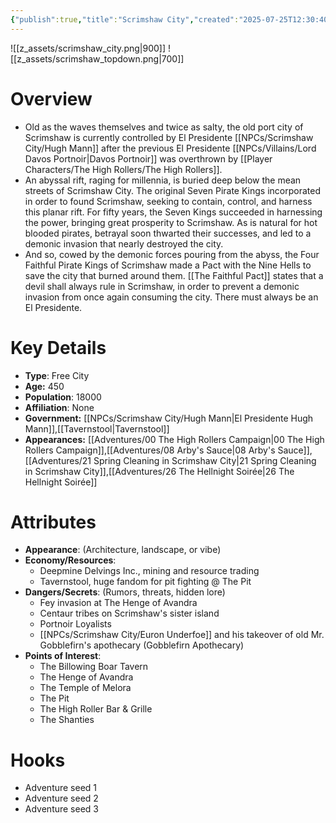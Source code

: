 ```yaml
---
{"publish":true,"title":"Scrimshaw City","created":"2025-07-25T12:30:40.000-04:00","modified":"2025-10-22T09:38:50.805-04:00","published":"2025-10-22T09:38:50.805-04:00","cssclasses":"","Type":["Free City"],"Age (years)":450,"Population":18000,"Affiliation":["None"],"Government":["[[Hugh Mann|El Presidente Hugh Mann]]","[[Tavernstool]]"],"Appearances":["[[00 The High Rollers Campaign]]","[[08 Arby's Sauce]]","[[21 Spring Cleaning in Scrimshaw City]]","[[26 The Hellnight Soirée]]"],"marker":{"mapName":"InteractiveMap","x":1575,"y":410,"icon":"mdi:map-marker-outline","colour":"green"},"Authors":["Jordan"]}
---
```


![[z_assets/scrimshaw_city.png|900]] ![[z_assets/scrimshaw_topdown.png|700]]

# Overview
- Old as the waves themselves and twice as salty, the old port city of Scrimshaw is currently controlled by El Presidente [[NPCs/Scrimshaw City/Hugh Mann]] after the previous El Presidente [[NPCs/Villains/Lord Davos Portnoir\|Davos Portnoir]] was overthrown by [[Player Characters/The High Rollers/The High Rollers]].
- An abyssal rift, raging for millennia, is buried deep below the mean streets of Scrimshaw City. The original Seven Pirate Kings incorporated in order to found Scrimshaw, seeking to contain, control, and harness this planar rift. For fifty years, the Seven Kings succeeded in harnessing the power, bringing great prosperity to Scrimshaw. As is natural for hot blooded pirates, betrayal soon thwarted their successes, and led to a demonic invasion that nearly destroyed the city.
- And so, cowed by the demonic forces pouring from the abyss, the Four Faithful Pirate Kings of Scrimshaw made a Pact with the Nine Hells to save the city that burned around them. [[The Faithful Pact]] states that a devil shall always rule in Scrimshaw, in order to prevent a demonic invasion from once again consuming the city. There must always be an El Presidente.

# Key Details
- **Type**: Free City
- **Age:** 450
- **Population**: 18000
- **Affiliation**: None
- **Government:** [[NPCs/Scrimshaw City/Hugh Mann\|El Presidente Hugh Mann]],[[Tavernstool\|Tavernstool]]
- **Appearances:**  [[Adventures/00 The High Rollers Campaign\|00 The High Rollers Campaign]],[[Adventures/08 Arby's Sauce\|08 Arby's Sauce]],[[Adventures/21 Spring Cleaning in Scrimshaw City\|21 Spring Cleaning in Scrimshaw City]],[[Adventures/26 The Hellnight Soirée\|26 The Hellnight Soirée]]

# Attributes
- **Appearance**: (Architecture, landscape, or vibe)
- **Economy/Resources**: 
	- Deepmine Delvings Inc., mining and resource trading
	- Tavernstool, huge fandom for pit fighting @ The Pit
- **Dangers/Secrets**: (Rumors, threats, hidden lore)
	- Fey invasion at The Henge of Avandra
	- Centaur tribes on Scrimshaw's sister island
	- Portnoir Loyalists
	- [[NPCs/Scrimshaw City/Euron Underfoe]] and his takeover of old Mr. Gobblefirn's apothecary (Gobblefirn Apothecary)
- **Points of Interest**: 
	- The Billowing Boar Tavern
	- The Henge of Avandra
	- The Temple of Melora
	- The Pit
	- The High Roller Bar & Grille
	- The Shanties

# Hooks
- Adventure seed 1
- Adventure seed 2
- Adventure seed 3